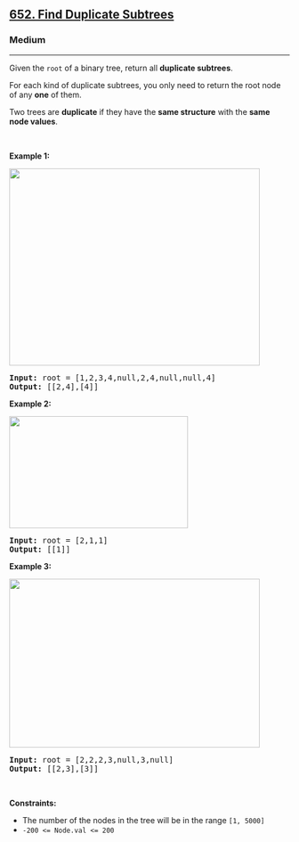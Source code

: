 <h2><a href="https://leetcode.com/problems/find-duplicate-subtrees/">652. Find Duplicate Subtrees</a></h2><h3>Medium</h3><hr>
<div><p>Given the <code>root</code>&nbsp;of a binary tree, return all <strong>duplicate subtrees</strong>.</p>

<p>For each kind of duplicate subtrees, you only need to return the root node of any <b>one</b> of them.</p>

<p>Two trees are <strong>duplicate</strong> if they have the <strong>same structure</strong> with the <strong>same node values</strong>.</p>

<p>&nbsp;</p>
<p><strong class="example">Example 1:</strong></p>
<img alt="" src="https://assets.leetcode.com/uploads/2020/08/16/e1.jpg" style="width: 450px; height: 354px;">
<pre><strong>Input:</strong> root = [1,2,3,4,null,2,4,null,null,4]
<strong>Output:</strong> [[2,4],[4]]
</pre>

<p><strong class="example">Example 2:</strong></p>
<img alt="" src="https://assets.leetcode.com/uploads/2020/08/16/e2.jpg" style="width: 321px; height: 201px;">
<pre><strong>Input:</strong> root = [2,1,1]
<strong>Output:</strong> [[1]]
</pre>

<p><strong class="example">Example 3:</strong></p>
<img alt="" src="https://assets.leetcode.com/uploads/2020/08/16/e33.jpg" style="width: 450px; height: 303px;">
<pre><strong>Input:</strong> root = [2,2,2,3,null,3,null]
<strong>Output:</strong> [[2,3],[3]]
</pre>

<p>&nbsp;</p>
<p><strong>Constraints:</strong></p>

<ul>
	<li>The number of the nodes in the tree will be in the range <code>[1, 5000]</code></li>
	<li><code>-200 &lt;= Node.val &lt;= 200</code></li>
</ul>
</div>
